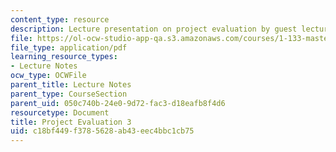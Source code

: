 ```yaml
---
content_type: resource
description: Lecture presentation on project evaluation by guest lecturer Susan Murcott.
file: https://ol-ocw-studio-app-qa.s3.amazonaws.com/courses/1-133-masters-of-engineering-concepts-of-engineering-practice-fall-2007/c18bf449f3785628ab43eec4bbc1cb75_lec_08.pdf
file_type: application/pdf
learning_resource_types:
- Lecture Notes
ocw_type: OCWFile
parent_title: Lecture Notes
parent_type: CourseSection
parent_uid: 050c740b-24e0-9d72-fac3-d18eafb8f4d6
resourcetype: Document
title: Project Evaluation 3
uid: c18bf449-f378-5628-ab43-eec4bbc1cb75
---
```

